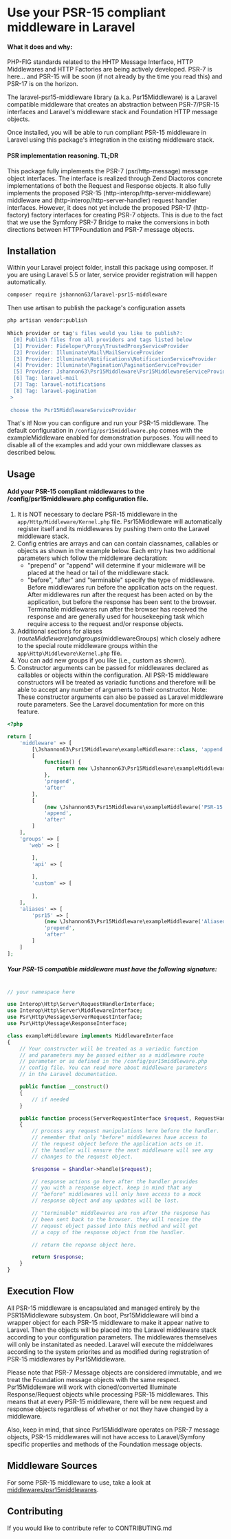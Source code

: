 


# Use your PSR-15 compliant middleware in Laravel

#### What it does and why:
PHP-FIG standards related to the HHTP Message Interface, HTTP Middlewares and HTTP Factories are being actively developed. PSR-7 is here... and PSR-15 will be soon (if not already by the time you read this) and PSR-17 is on the horizon.
  
The laravel-psr15-middleware library (a.k.a. Psr15Middleware) is a Laravel compatible middleware that creates an abstraction between PSR-7/PSR-15 interfaces and Laravel's middleware stack and Foundation HTTP message objects.
  
Once installed, you will be able to run compliant PSR-15 middleware in Laravel using this package's integration in the existing middleware stack.
  
#### PSR implementation reasoning. TL;DR
This package fully implements the PSR-7 (psr/http-message) message object interfaces. The interface is realized through Zend Diactoros concrete implementations of both the Request and Response objects. It also fully implements the proposed PSR-15 (http-interop/http-server-middleware) middleware and (http-interop/http-server-handler) request handler interfaces. However, it does not yet include the proposed PSR-17 (http-factory) factory interfaces for creating PSR-7 objects. This is due to the fact that we use the Symfony PSR-7 Bridge to make the conversions in both directions between HTTPFoundation and PSR-7 message objects.
  
## Installation
Within your Laravel project folder, install this package using composer. If you are using Laravel 5.5 or later, service provider registration will happen automatically.
```bash
composer require jshannon63/laravel-psr15-middleware  
```
Then use artisan to publish the package's configuration assets
```bash
php artisan vendor:publish
  
Which provider or tag's files would you like to publish?:
  [0] Publish files from all providers and tags listed below
  [1] Provider: Fideloper\Proxy\TrustedProxyServiceProvider
  [2] Provider: Illuminate\Mail\MailServiceProvider
  [3] Provider: Illuminate\Notifications\NotificationServiceProvider
  [4] Provider: Illuminate\Pagination\PaginationServiceProvider
  [5] Provider: Jshannon63\Psr15Middleware\Psr15MiddlewareServiceProvider
  [6] Tag: laravel-mail
  [7] Tag: laravel-notifications
  [8] Tag: laravel-pagination
 >
 
 choose the Psr15MiddlewareServiceProvider
```
That's it! Now you can configure and run your PSR-15 middleware. The default configuration in `/config/psr15middleware.php` comes with the exampleMiddleware enabled for demonstration purposes. You will need to disable all of the examples and add your own middleware classes as described below.
## Usage

#### Add your PSR-15 compliant middlewares to the /config/psr15middleware.php configuration file.
1. It is NOT necessary to declare PSR-15 middleware in the `app/Http/Middleware/Kernel.php` file. Psr15Middleware will automatically register itself and its middlewares by pushing them onto the Laravel middleware stack.
2. Config entries are arrays and can can contain classnames, callables or objects as shown in the example below. Each entry has two additional parameters which follow the middleware declaration:
    * "prepend" or "append" will determine if your midleware will be placed at
    the head or tail of the middleware stack.
    * "before", "after" and "terminable" specify the type of middleware. Before middlewares run before the application acts on the request. After middlewares run after the request has been acted on by the application, but before the response has been sent to the browser. Terminable middlewares run after the browser has received the response and are generally used for housekeeping task which require access to the request and/or response objects. 
3. Additional sections for aliases ($routeMiddleware) and groups ($middlewareGroups) which closely adhere to the special route middleware groups within the `app\Http\Middleware\Kernel.php` file.
4. You can add new groups if you like (i.e., custom as shown).
5. Constructor arguments can be passed for middlewares declared as callables or objects within the configuration. All PSR-15 middleware constructors will be treated as variadic functions and therefore will be able to accept any number of arguments to their constructor. Note: These constructor arguments can also be passed as Laravel middleware route parameters. See the Laravel documentation for more on this feature.


```php
<?php

return [
    'middleware' => [
        [\Jshannon63\Psr15Middleware\exampleMiddleware::class, 'append', 'before'],
        [
            function() {
                return new \Jshannon63\Psr15Middleware\exampleMiddleware('Lovin', 'Laravel');
            },
            'prepend',
            'after'
        ],
        [
            (new \Jshannon63\Psr15Middleware\exampleMiddleware('PSR-15','Rocks')),
            'append',
            'after'
        ]
    ],
    'groups' => [
       'web' => [

        ],
        'api' => [
  
        ],
        'custom' => [
  
        ],
    ],
    'aliases' => [
        'psr15' => [
            (new \Jshannon63\Psr15Middleware\exampleMiddleware('Aliased','Middleware')),
            'prepend',
            'after'
        ]
    ]
];

```
##### Your PSR-15 compatible middleware must have the following signature:
```php

// your namespace here

use Interop\Http\Server\RequestHandlerInterface;
use Interop\Http\Server\MiddlewareInterface;
use Psr\Http\Message\ServerRequestInterface;
use Psr\Http\Message\ResponseInterface;

class exampleMiddleware implements MiddlewareInterface
{
    // Your constructor will be treated as a variadic function
    // and parameters may be passed either as a middleware route
    // parameter or as defined in the /config/psr15middleware.php
    // config file. You can read more about middleware parameters
    // in the Laravel documentation.

    public function __construct()
    {
        // if needed
    }

    public function process(ServerRequestInterface $request, RequestHandlerInterface $handler): ResponseInterface
    {
        // process any request manipulations here before the handler.
        // remember that only "before" middlewares have access to
        // the request object before the application acts on it.
        // the handler will ensure the next middleware will see any
        // changes to the request object.

        $response = $handler->handle($request);

        // response actions go here after the handler provides
        // you with a response object. keep in mind that any
        // "before" middlewares will only have access to a mock
        // response object and any updates will be lost.

        // "terminable" middlewares are run after the response has
        // been sent back to the browser. they will receive the
        // request object passed into this method and will get
        // a copy of the response object from the handler.

        // return the reponse object here.

        return $response;
    }
}

```

## Execution Flow
  
All PSR-15 middleware is encapsulated and managed entirely by the PSR15Middleware subsystem. On boot, Psr15Middleware will bind a wrapper object for each PSR-15 middleware to make it appear native to Laravel. Then the objects will be placed into the Laravel middleware stack according to your configuration parameters. The middlewares themselves will only be instanitated as needed. Laravel will execute the middelwares according to the system priorites and as modified during registration of PSR-15 middlewares by Psr15Middleware.
  
Please note that PSR-7 Message objects are considered immutable, and we treat the Foundation message objects with the same respect. Psr15Middleware will work with cloned/converted Illuminate Response/Request objects while processing PSR-15 middlewares. This means that at every PSR-15 middleware, there will be new request and response objects regardless of whether or not they have changed by a middleware.
  
Also, keep in mind, that since Psr15Middlware operates on PSR-7 message objects, PSR-15 middlewares will not have access to Laravel/Symfony specific properties and methods of the Foundation message objects.
  
## Middleware Sources

For some PSR-15 middleware to use, take a look at [middlewares/psr15middlewares](https://github.com/middlewares/psr15-middlewares).
  
## Contributing

If you would like to contribute refer to CONTRIBUTING.md